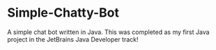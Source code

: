 # Simple-Chatty-Bot
A simple chat bot written in Java. This was completed as my first Java project in the JetBrains Java Developer track!
